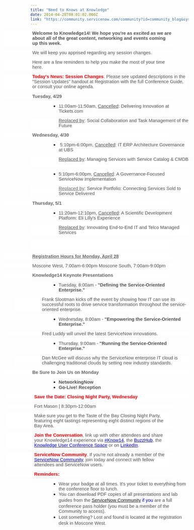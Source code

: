 ```yaml
---
title: "Need to Knows at Knowledge"
date: 2014-04-28T08:01:02.000Z
link: "https://community.servicenow.com/community?id=community_blog&sys_id=dd6ceaa1dbd0dbc01dcaf3231f961990"
---
```

<p style="margin-right: 40pt; margin-left: -63pt; margin-bottom: 0.0001pt; background-color: white; padding-left: 90px; background-position: initial initial; background-repeat: initial initial;"><span style="color: #515151; font-size: 11.0pt; font-family: Arial;"><strong>Welcome to Knowledge14! We hope you're as excited as we are about all of the great content, networking and events coming up this week.</strong></span></p><p style="margin-right: 40pt; margin-left: -63pt; margin-bottom: 0.0001pt; background-color: white; padding-left: 90px; background-position: initial initial; background-repeat: initial initial;"><span style="font-size: 11.0pt; font-family: Arial; color: #515151;">We will keep you apprised regarding any session changes.</span></p><p style="margin-right: 40pt; margin-left: -63pt; margin-bottom: 0.0001pt; background-color: white; padding-left: 90px; background-position: initial initial; background-repeat: initial initial;"></p><p style="margin-right: 40pt; margin-left: -63pt; margin-bottom: 0.0001pt; background-color: white; padding-left: 90px; background-position: initial initial; background-repeat: initial initial;"><span style="font-size: 11.0pt; font-family: Arial; color: #515151;">Here are a few reminders to help you make the most of your time here.</span></p><p></p><p style="margin-right: 4.5pt; margin-left: -63pt; margin-bottom: 0.0001pt; background-color: white; padding-left: 90px; background-position: initial initial; background-repeat: initial initial;"><span style="color: #fb0007; font-size: 11.0pt; font-family: Arial;"><strong>Today's News: Session Changes</strong></span><span style="font-size: 11.0pt; font-family: Arial; color: #515151;">. Please see updated descriptions in the "Session Updates" handout at Registration with the full Conference Guide, or consult your online agenda.</span></p><p></p><p style="margin-right: 40pt; margin-left: -63pt; margin-bottom: 0.0001pt; background-color: white; padding-left: 90px; background-position: initial initial; background-repeat: initial initial;"><span style="color: #666666; font-size: 11.0pt; font-family: Arial;"><strong>Tuesday, 4/29</strong></span>&#8232;</p><ul style="list-style-type: disc; padding-left: 90px;"><li><span style="font-size: 11.0pt; font-family: Arial; color: #515151;">11:00am-11:50am, <span style="text-decoration: underline;">Cancelled</span>: Delivering Innovation at Tickets.com&#8232;</span></li></ul><p style="background-color: white; padding-left: 90px; background-position: initial initial; background-repeat: initial initial;"><span style="color: #515151; font-size: 11.0pt; text-decoration: underline; font-family: Arial;">Replaced by</span><span style="font-size: 11.0pt; font-family: Arial; color: #515151;">: Social Collaboration and Task Management of the Future</span></p><p style="margin-right: 40pt; margin-left: -63pt; margin-bottom: 0.0001pt; background-color: white; padding-left: 90px; background-position: initial initial; background-repeat: initial initial;"><span style="color: #666666; font-size: 11.0pt; font-family: Arial;"><strong>Wednesday, 4/30</strong></span></p><ul style="list-style-type: disc; padding-left: 90px;"><li><span style="font-size: 11.0pt; font-family: Arial; color: #515151;">&#8232;5:10pm-6:00pm, <span style="text-decoration: underline;">Cancelled</span>: IT ERP Architecture Governance at UBS&#8232;</span></li></ul><p style="background-color: white; padding-left: 90px; background-position: initial initial; background-repeat: initial initial;"><span style="color: #515151; font-size: 11.0pt; text-decoration: underline; font-family: Arial;">Replaced by</span><span style="font-size: 11.0pt; font-family: Arial; color: #515151;">: Managing Services with Service Catalog &amp; CMDB &#8232;&#8232;</span></p><ul style="list-style-type: disc; padding-left: 90px;"><li><span style="font-size: 11.0pt; font-family: Arial; color: #515151;">5:10pm-6:00pm, <span style="text-decoration: underline;">Cancelled</span>: A Governance-Focused ServiceNow Implementation</span></li></ul><p style="background-color: white; padding-left: 90px; background-position: initial initial; background-repeat: initial initial;"><span style="color: #666666; font-size: 11.0pt; text-decoration: underline; font-family: Arial;">Replaced by</span><span style="font-size: 11.0pt; font-family: Arial; color: #515151;">: Service Portfolio: Connecting Services Sold to Service Delivered</span></p><p style="margin-right: 40pt; margin-left: -63pt; margin-bottom: 0.0001pt; background-color: white; padding-left: 90px; background-position: initial initial; background-repeat: initial initial;"><span style="color: #666666; font-size: 11.0pt; font-family: Arial;"><strong>Thursday, 5/1</strong></span>&#8232;</p><ul style="list-style-type: disc; padding-left: 90px;"><li><span style="font-size: 11.0pt; font-family: Arial; color: #515151;">11:20am-12:10pm, <span style="text-decoration: underline;">Cancelled</span>: A Scientific Development Platform: Eli Lilly's Experience&#8232;</span></li></ul><p style="background-color: white; padding-left: 90px; background-position: initial initial; background-repeat: initial initial;"><span style="font-size: 11.0pt; font-family: Arial; color: #515151;"> <span style="text-decoration: underline;">Replaced by</span>: Innovating End-to-End IT and Telco Managed Services</span></p><p style="margin-right: 40pt; background-color: white; padding-left: 90px; background-position: initial initial; background-repeat: initial initial;"><span style="; color: #666666; font-size: 11.0pt; font-family: Arial; text-decoration: underline;"><strong><br/> <br/> </strong></span></p><p style="margin-right: 40pt; margin-left: -63pt; margin-bottom: 0.0001pt; background-color: white; padding-left: 90px; background-position: initial initial; background-repeat: initial initial;"><span style="; color: #666666; font-size: 11.0pt; font-family: Arial; text-decoration: underline;"><strong>Registration Hours for Monday, April 28</strong></span></p><p style="margin-right: 40pt; margin-left: -63pt; margin-bottom: 0.0001pt; background-color: white; padding-left: 90px; background-position: initial initial; background-repeat: initial initial;"><span style="font-size: 11.0pt; font-family: Arial; color: #515151;">Moscone West, 7:00am-6:00pm&#8232;Moscone South, 7:00am-9:00pm</span></p><p style="margin-right: 40pt; margin-left: -63pt; margin-bottom: 0.0001pt; background-color: white; padding-left: 90px; background-position: initial initial; background-repeat: initial initial;"><span style="color: #666666; font-size: 11.0pt; font-family: Arial;"><strong>Knowledge14 Keynote Presentations</strong></span></p><ul style="list-style-type: disc; padding-left: 90px;"><li><span style="font-size: 11.0pt; font-family: Arial; color: #515151;">Tuesday, 8:00am - <strong>"Defining the Service-Oriented Enterprise."</strong></span></li></ul><p style="margin-left: -40pt; background-color: white; padding-left: 90px; background-position: initial initial; background-repeat: initial initial;"><span style="font-size: 11.0pt; font-family: Arial; color: #515151;">Frank Slootman kicks off the event by showing how IT can use its successful roots to drive service transformation throughout the service-oriented enterprise.</span></p><p></p><ul style="list-style-type: disc; padding-left: 90px;"><li><span style="font-size: 11.0pt; font-family: Arial; color: #515151;">Wednesday, 8:00am - <strong>"Empowering the Service-Oriented Enterprise."</strong></span></li></ul><p style="margin-left: -58pt; text-indent: 0.25in; background-color: white; padding-left: 90px; background-position: initial initial; background-repeat: initial initial;"><span style="font-size: 11.0pt; font-family: Arial; color: #515151;">Fred Luddy will unveil the latest ServiceNow innovations.</span></p><p></p><ul style="list-style-type: disc; padding-left: 90px;"><li><span style="font-size: 11.0pt; font-family: Arial; color: #515151;">Thursday, 9:00am - <strong>"Running the Service-Oriented Enterprise."</strong></span></li></ul><p style="margin-left: -40pt; background-color: white; padding-left: 90px; background-position: initial initial; background-repeat: initial initial;"><span style="font-size: 11.0pt; font-family: Arial; color: #515151;">Dan McGee will discuss why the ServiceNow enterprise IT cloud is challenging traditional clouds by setting new industry standards.</span></p><p></p><p style="margin-left: -63pt; background-color: white; padding-left: 90px; background-position: initial initial; background-repeat: initial initial;"><span style="color: #666666; font-size: 11.0pt; font-family: Arial;"><strong>Be Sure to Join Us on Monday</strong></span></p><ul style="list-style-type: disc; padding-left: 90px;"><li><span style="color: #515151; font-size: 11.0pt; font-family: Arial;"><strong>NetworkingNow</strong></span></li><li><span style="color: #515151; font-size: 11.0pt; font-family: Arial;"><strong>Go-Live! Reception</strong></span></li></ul><p style="background-color: white; padding-left: 90px; background-position: initial initial; background-repeat: initial initial;"></p><p style="margin-left: -58.5pt; background-color: white; padding-left: 90px; background-position: initial initial; background-repeat: initial initial;"><span style="color: #fb0007; font-size: 11.0pt; font-family: Arial;"><strong>Save the Date: Closing Night Party, Wednesday</strong></span></p><p style="margin-right: 40pt; margin-left: -58.5pt; margin-bottom: 0.0001pt; background-color: white; padding-left: 90px; background-position: initial initial; background-repeat: initial initial;"><span style="font-size: 11.0pt; font-family: Arial; color: #515151;">Fort Mason | 8:30pm-12:00am&#8232;</span></p><p style="margin-right: 40pt; margin-left: -58.5pt; margin-bottom: 0.0001pt; background-color: white; padding-left: 90px; background-position: initial initial; background-repeat: initial initial;"><span style="font-size: 11.0pt; font-family: Arial; color: #515151;">Make sure you get to the Taste of the Bay Closing Night Party, featuring eight tastings representing eight distinct regions of the Bay Area.</span></p><p></p><p style="margin-right: 40pt; margin-left: -58.5pt; margin-bottom: 0.0001pt; background-color: white; padding-left: 90px; background-position: initial initial; background-repeat: initial initial;"><span style="color: #fb0007; font-size: 11.0pt; font-family: Arial;"><strong>Join the Conversation</strong></span><span style="font-size: 11.0pt; font-family: Arial; color: #515151;">, link up with other attendees and share your Knowledge14 experience via <a href="https://urldefense.proofpoint.com/v1/url?u=https://twitter.com/search?q%3D%23Know14%26src%3Dhash&amp;k=vE6vJ/6us6MO2E%2BCdRJaLw%3D%3D&amp;r=BJtAh9QW%2BsNKNk2p9dx8/IOwBTYh9ovs9cvf67eSq18%3D&amp;m=6VlCL4pdjGb6IojM/zRIJku%2BaqBMo1uXTN5cA2oOD5k%3D&amp;s=673774fafb2901f2b7adc71af18bbd8d30c75aa67a5f5a7e6396d804a752dcae"><span style="color: #0000e9;">#Know14</span></a>, the <a _jive_internal="true" href="/"><span style="color: #0000e9;">BuzzHub</span></a>, the <a _jive_internal="true" href="/knowledge"><span style="color: #0000e9;">Knowledge User Conference Space</span></a> or on <a href="https://urldefense.proofpoint.com/v1/url?u=https://www.linkedin.com/company/servicenow&amp;k=vE6vJ/6us6MO2E%2BCdRJaLw%3D%3D&amp;r=BJtAh9QW%2BsNKNk2p9dx8/IOwBTYh9ovs9cvf67eSq18%3D&amp;m=6VlCL4pdjGb6IojM/zRIJku%2BaqBMo1uXTN5cA2oOD5k%3D&amp;s=6052c1f98c4130839873f09cc716413e9152066f4c9eb1bbac5b3b0233c23805"><span style="color: #0000e9;">LinkedIn</span></a>.</span></p><p style="margin-right: 40pt; margin-left: -58.5pt; margin-bottom: 0.0001pt; background-color: white; padding-left: 90px; background-position: initial initial; background-repeat: initial initial;"></p><p style="margin-right: 40pt; margin-left: -58.5pt; margin-bottom: 0.0001pt; background-color: white; padding-left: 90px; background-position: initial initial; background-repeat: initial initial;"><span style="color: #fb0007; font-size: 11.0pt; font-family: Arial;"><strong>ServiceNow Community</strong></span><span style="font-size: 11.0pt; font-family: Arial; color: #515151;">. If you're not already a member of the <a _jive_internal="true" href="/welcome"><span style="color: #0000e9;">ServiceNow Community</span></a>, join today and connect with fellow attendees and ServiceNow users.</span></p><p style="margin-right: 40pt; margin-left: -58.5pt; margin-bottom: 0.0001pt; background-color: white; padding-left: 90px; background-position: initial initial; background-repeat: initial initial;"></p><p style="margin-right: 40pt; margin-left: -58.5pt; margin-bottom: 0.0001pt; background-color: white; padding-left: 90px; background-position: initial initial; background-repeat: initial initial;"><span style="color: #fb0007; font-size: 11.0pt; font-family: Arial;"><strong>Reminders:</strong></span></p><ul style="list-style-type: disc; padding-left: 90px;"><li><span style="font-size: 11.0pt; font-family: Arial; color: #515151;">Wear your badge at all times. It's your ticket to everything from the conference floor to lunch.</span></li><li><span style="font-size: 11.0pt; font-family: Arial; color: #515151;">You can download PDF copies of all presentations and lab guides from the </span><span style="color: #0000e9; font-size: 11.0pt; font-family: Arial;"><a title="mmunity.servicenow.com/knowledge14" href="http://community.servicenow.com/knowledge14">ServiceNow Community</a> if you</span><span style="color: #515151; font-family: Arial; font-size: 11pt; line-height: 1.5em;"> are a full conference pass holder (you must be a member of the Community to access).</span></li><li><span style="color: #515151; font-family: Arial; font-size: 11pt; line-height: 1.5em;">Lost something? Lost and found is located at the registration desk in Moscone West.</span></li></ul>